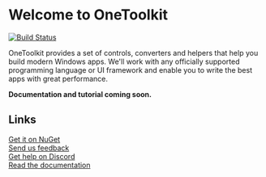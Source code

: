 # Welcome to OneToolkit

[![Build Status](https://dev.azure.com/JUV-Studios/OneToolkit/_apis/build/status/OneToolkit?branchName=master)](https://dev.azure.com/JUV-Studios/OneToolkit/_build/latest?definitionId=3&branchName=master)

OneToolkit provides a set of controls, converters and helpers that help you build modern Windows apps. We'll work with any officially supported programming language or UI framework and enable you to write the best apps with great performance.

**Documentation and tutorial coming soon.**

## Links

[Get it on NuGet](https://www.nuget.org/packages/OneToolkit/)\
[Send us feedback](https://www.nuget.org/packages/OneToolkit/1.0.0.3/ContactOwners)\
[Get help on Discord](http://discord.com/invite/CZpBpPQjq8)\
[Read the documentation](https://dev.azure.com/JUV-Studios/OneToolkit/_wiki/wikis)